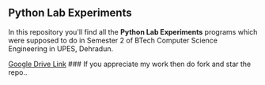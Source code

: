 <h2>Python Lab Experiments</h2>
<p>In this repository you'll find all the <b>Python Lab Experiments</b> programs which were supposed to do in Semester 2 of BTech Computer Science Engineering in UPES, Dehradun.
  </p>
<a href="https://drive.google.com/drive/folders/1_pUOG7OnbaRSxd0FTkArD0gxSvl-JDa0?usp=sharing">Google Drive Link</a>
### If you appreciate my work then do fork and star the repo..
